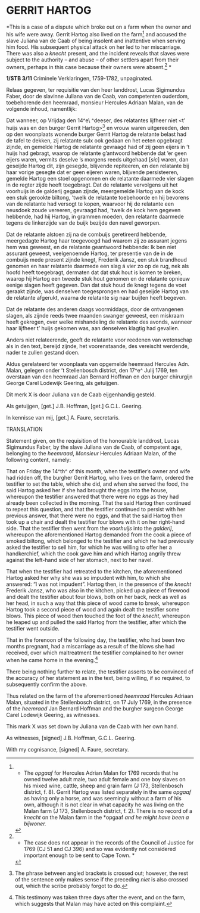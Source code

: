 # GERRIT HARTOG

*This is a case of a dispute which broke out on a farm when the owner
and his wife were away. Gerrit Hartog also lived on the farm[^1]
and accused the slave Juliana van de Caab of being insolent and
inattentive when serving him food. His subsequent physical attack on her
led to her miscarriage. There was also a *knecht* present, and the
incident reveals that slaves were subject to the authority – and abuse –
of other settlers apart from their owners, perhaps in this case because
their owners were absent.[^2] *

**1/STB 3/11** Criminele Verklaringen, 1759-1782, unpaginated.

Relaas gegeven, ter requisitie van den heer landdrost, Lucas Sigimundus
Faber, door de slavinne Juliana van de Caab, van competenten ouderdom,
toebehorende den heemraad, monsieur Hercules Adriaan Malan, van de
volgende inhoud, namentlijk:

Dat wanneer, op Vrijdag den 14^e\ ^deeser, des relatantes lijfheer niet
\<t’ huijs was en den burger Gerrit Hartog\>[^3] en vrouw waren
uitgereeden, den op den woonplaats wonende burger Gerrit Hartog de
relatante belast had de tafel te dekken, zij relatante sulx ook gedaan
en het eeten opgebragt zijnde, en gemelde Hartog de relatante gevraagd
had of zij geen eijers in ’t huijs had gebragt, waarop de relatante
g’antwoord hebbende dat ’er geen eijers waren, vermits deselve ’s
morgens reeds uitgehaad \[*sic*\] waren, dan geseijde Hartog dit, zijn
gesegde, blijvende repiteeren, en den relatante bij haar vorige gesegte
dat er geen eijeren waren, blijvende persisteeren, gemelde Hartog een
stoel opgenomen en de relatante daarmede vier slagen in de regter zijde
heeft toegebragt. Dat de relatante vervolgens uit het voorhuijs in de
galderij gegaan zijnde, meergemelde Hartog van de kock een stuk gerookte
biltong, ’twelk de relatante toebehoorde en hij bevorens van de
relatante had versogt te kopen, waarvoor hij de relatante een neusdoek
zoude vereeren, gevraagd had, ’twelk de kock hem gegeven hebbende, had
hij Hartog, in grammen moeden, den relatante daarmede tegens de
linkerzijde van de buijk bezijde den navel geworpen.

Dat de relatante alstoen zij na de combuijs geretireerd hebbende,
meergedagte Hartog haar toegevoegd had waarom zij zo assurant jegens hem
was geweest, en de relatante geantwoord hebbende: Ik ben niet assurant
geweest, veelgenoemde Hartog, ter presentie van de in de combuijs mede
present zijnde knegt, Frederik Jansz, een stuk brandhoud genomen en haar
relatante daarmede een slag á vier zo op de rug, nek als hoofd heeft
toegebragt, dermaten dat dat stuk hout is komen te breken, waarop hij
Hartog een tweede stuk hout genomen en de relatante opnieuw eenige
slagen heeft gegeven. Dan dat stuk houd de knegt tegens de voet geraakt
zijnde, was denselven toegesprongen en had geseijde Hartog van de
relatante afgerukt, waarna de relatante sig naar buijten heeft begeven.

Dat de relatante des anderen daags voormiddags, door de ontvangenen
slagen, als zijnde reeds twee maanden swanger geweest, een miskraam
heeft gekregen, over welke mishandeling de relatante des avonds, wanneer
haar lijfheer t’ huijs gekomen was, aan denselven klagtig had gevallen.

Anders niet relateerende, geeft de relatante voor reedenen van
wetenschap als in den text, bereijd zijnde, het voorenstaande, des
vereischt werdende, nader te zullen gestand doen.

Aldus gerelateerd ter woonplaats van opgemelde heemraad Hercules Adn.
Malan, gelegen onder ’t Stellenbosch district, den 17^e^ Julij 1769, ten
overstaan van den heemraad Jan Bernard Hoffman en den burger chirurgijn
George Carel Lodewijk Geering, als getuijgen.

Dit merk X is door Juliana van de Caab eijgenhandig gesteld.

Als getuijgen, \[get.\] J.B. Hoffman, \[get.\] G.C.L. Geering.

In kennisse van mij, \[get.\] A. Faure, secretaris.

TRANSLATION

Statement given, on the requisition of the honourable landdrost, Lucas
Sigimundus Faber, by the slave Juliana van de Caab, of competent age,
belonging to the *heemraad*, *Monsieur* Hercules Adriaan Malan, of the
following content, namely:

That on Friday the 14^th^ of this month, when the testifier’s owner and
wife had ridden off, the burgher Gerrit Hartog, who lives on the farm,
ordered the testifier to set the table, which she did, and when she
served the food, the said Hartog asked her if she had brought the eggs
into the house, whereupon the testifier answered that there were no eggs
as they had already been collected in the morning. That the said Hartog
then continued to repeat this question, and that the testifier continued
to persist with her previous answer, that there were no eggs, and that
the said Hartog then took up a chair and dealt the testifier four blows
with it on her right-hand side. That the testifier then went from the
*voorhuijs* into the *galderij*, whereupon the aforementioned Hartog
demanded from the cook a piece of smoked biltong, which belonged to the
testifier and which he had previously asked the testifier to sell him,
for which he was willing to offer her a handkerchief, which the cook
gave him and which Hartog angrily threw against the left-hand side of
her stomach, next to her navel.

That when the testifier had retreated to the kitchen, the aforementioned
Hartog asked her why she was so impudent with him, to which she
answered: “I was not impudent”. Hartog then, in the presence of the
*knecht* Frederik Jansz, who was also in the kitchen, picked up a piece
of firewood and dealt the testifier about four blows, both on her back,
neck as well as her head, in such a way that this piece of wood came to
break, whereupon Hartog took a second piece of wood and again dealt the
testifier some blows. This piece of wood then touched the foot of the
*knecht*, whereupon he leaped up and pulled the said Hartog from the
testifier, after which the testifier went outside.

That in the forenoon of the following day, the testifier, who had been
two months pregnant, had a miscarriage as a result of the blows she had
received, over which maltreatment the testifier complained to her owner
when he came home in the evening.[^4]

There being nothing further to relate, the testifier asserts to be
convinced of the accuracy of her statement as in the text, being
willing, if so required, to subsequently confirm the above.

Thus related on the farm of the aforementioned *heemraad* Hercules
Adriaan Malan, situated in the Stellenbosch district, on 17 July 1769,
in the presence of the *heemraad* Jan Bernard Hoffman and the burgher
surgeon George Carel Lodewijk Geering, as witnesses.

This mark X was set down by Juliana van de Caab with her own hand.

As witnesses, \[signed\] J.B. Hoffman, G.C.L. Geering.

With my cognisance, \[signed\] A. Faure, secretary.

[^1]: * The *opgaaf* for Hercules Adrian Malan for 1769 records that he
    owned twelve adult male, two adult female and one boy slaves on his
    mixed wine, cattle, sheep and grain farm (J 173, Stellenbosch
    district, f. 8). Gerrit Hartog was listed separately in the same
    *opgaaf* as having only a horse, and was seemingly without a farm of
    his own, although it is not clear in what capacity he was living on
    the Malan farm (J 173, Stellenbosch district, f. 2). There is no
    record of a *knecht* on the Malan farm in the *opgaaf *and he might
    have been a *bijwoner*.*

[^2]: * The case does not appear in the records of the Council of
    Justice for 1769 (CJ 51 and CJ 396) and so was evidently not
    considered important enough to be sent to Cape Town. *

[^3]:  The phrase between angled brackets is crossed out; however, the
    rest of the sentence only makes sense if the preceding *niet* is
    also crossed out, which the scribe probably forgot to do.

[^4]:  This testimony was taken three days after the event, and on the
    farm, which suggests that Malan may have acted on this complaint.
